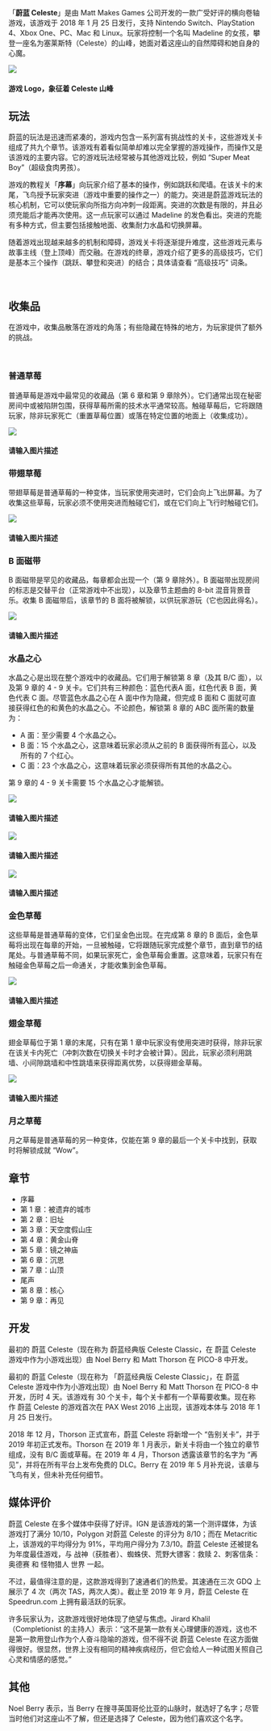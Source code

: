 <p>「<strong>蔚蓝 Celeste</strong>」是由 Matt Makes Games 公司开发的一款广受好评的横向卷轴游戏，该游戏于 2018 年 1 月 25 日发行，支持 Nintendo Switch、PlayStation 4、Xbox One、PC、Mac 和 Linux。玩家将控制一个名叫 Madeline 的女孩，攀登一座名为塞莱斯特（Celeste）的山峰，她面对着这座山的自然障碍和她自身的心魔。</p>

<p><img src="https://cdn.max-c.com/wiki/504230/CelesteLogo.png"></p>
<h4 class="img-desc">游戏 Logo，象征着 Celeste 山峰</h4>
<p></p>

<h2>玩法</h2>
<p>蔚蓝的玩法是迅速而紧凑的，游戏内包含一系列富有挑战性的关卡，这些游戏关卡组成了共九个章节。该游戏有着看似简单却难以完全掌握的游戏操作，而操作又是该游戏的主要内容。它的游戏玩法经常被与其他游戏比较，例如 “Super Meat Boy”（超级食肉男孩）。</p>
<p>游戏的教程关「<strong>序幕</strong>」向玩家介绍了基本的操作，例如跳跃和爬墙。在该关卡的末尾，飞鸟授予玩家突进（游戏中重要的操作之一）的能力。突进是蔚蓝游戏玩法的核心机制，它可以使玩家向所指方向冲刺一段距离。突进的次数是有限的，并且必须充能后才能再次使用。这一点玩家可以通过 Madeline 的发色看出。突进的充能有多种方式，但主要包括接触地面、收集耐力水晶和切换屏幕。</p>
<p>随着游戏出现越来越多的机制和障碍，游戏关卡将逐渐提升难度，这些游戏元素与故事主线（登上顶峰）而交融。在游戏的终章，游戏介绍了更多的高级技巧，它们是基本三个操作（跳跃、攀登和突进）的结合；具体请查看 “高级技巧” 词条。</p>
<p><br></p>

<h2>收集品</h2>
<p>在游戏中，收集品散落在游戏的角落；有些隐藏在特殊的地方，为玩家提供了额外的挑战。</p>
<p><br></p>

<h3>普通草莓</h3>
<p>普通草莓是游戏中最常见的收藏品（第 6 章和第 9 章除外）。它们通常出现在秘密房间中或被陷阱包围，获得草莓所需的技术水平通常较高。触碰草莓后，它将跟随玩家，除非玩家死亡（重置草莓位置）或落在特定位置的地面上（收集成功）。</p>
<p><img src="https://cdn.max-c.com/wiki/504230/Strawberry.png"></p>
<h4 class="img-desc">请输入图片描述</h4>
<p></p>

<h3>带翅草莓</h3>
<p>带翅草莓是普通草莓的一种变体，当玩家使用突进时，它们会向上飞出屏幕。为了收集这些草莓，玩家必须不使用突进而触碰它们，或在它们向上飞行时触碰它们。</p>
<p><img src="https://cdn.max-c.com/wiki/504230/Winged_Strawberry.png"></p>
<h4 class="img-desc">请输入图片描述</h4>
<p></p>

<h3>B 面磁带</h3>
<p>B 面磁带是罕见的收藏品，每章都会出现一个（第 9 章除外）。B 面磁带出现房间的标志是交替平台（正常游戏中不出现），以及章节主题曲的 8-bit 混音背景音乐。收集 B 面磁带后，该章节的 B 面将被解锁，以供玩家游玩（它也因此得名）。</p>
<p><img src="https://cdn.max-c.com/wiki/504230/Cassette_BSide.png"></p>
<h4 class="img-desc">请输入图片描述</h4>
<p></p>

<h3>水晶之心</h3>
<p>水晶之心是出现在整个游戏中的收藏品。它们用于解锁第 8 章（及其 B/C 面），以及第 9 章的 4 - 9 关卡。它们共有三种颜色：蓝色代表A 面，红色代表 B 面，黄色代表 C 面。尽管蓝色水晶之心在 A 面中作为隐藏，但完成 B 面和 C 面就可直接获得红色的和黄色的水晶之心。不论颜色，解锁第 8 章的 ABC 面所需的数量为：</p>
<ul>
  <li>A 面：至少需要 4 个水晶之心。</li>
  <li>B 面：15 个水晶之心，这意味着玩家必须从之前的 B 面获得所有蓝心，以及所有的 7 个红心。</li>
  <li>C 面：23 个水晶之心，这意味着玩家必须获得所有其他的水晶之心。</li>
</ul>
<p>第 9 章的 4 - 9 关卡需要 15 个水晶之心才能解锁。</p>
<p><img src="https://cdn.max-c.com/wiki/504230/CrystalHeart.png"></p>
<h4 class="img-desc">请输入图片描述</h4>
<p></p>

<p><img src="https://cdn.max-c.com/wiki/504230/RedHeart.png"></p>
<h4 class="img-desc">请输入图片描述</h4>
<p></p>

<p><img src="https://cdn.max-c.com/wiki/504230/YellowHeart.png"></p>
<h4 class="img-desc">请输入图片描述</h4>
<p></p>

<h3>金色草莓</h3>
<p>这些草莓是普通草莓的变体，它们呈金色出现。在完成第 8 章的 B 面后，金色草莓将出现在每章的开始，一旦被触碰，它将跟随玩家完成整个章节，直到章节的结尾处。与普通草莓不同，如果玩家死亡，金色草莓会重置。这意味着，玩家只有在触碰金色草莓之后一命通关，才能收集到金色草莓。</p>
<p><img src="https://cdn.max-c.com/wiki/504230/Golden_Strawberry.png"></p>
<h4 class="img-desc">请输入图片描述</h4>
<p></p>

<h3>翅金草莓</h3>
<p>翅金草莓位于第 1 章的末尾，只有在第 1 章中玩家没有使用突进时获得，除非玩家在该关卡内死亡（冲刺次数在切换关卡时才会被计算）。因此，玩家必须利用跳墙、小间隙跳墙和中性跳墙来获得距离优势，以获得翅金草莓。</p>
<p><img src="https://cdn.max-c.com/wiki/504230/GoldenStrawbWingedLarge.png"></p>
<h4 class="img-desc">请输入图片描述</h4>
<p></p>

<h3>月之草莓</h3>
<p>月之草莓是普通草莓的另一种变体，仅能在第 9 章的最后一个关卡中找到，获取时将解锁成就 “Wow”。</p>

<h2>章节</h2>
<ul>
  <li>序幕</li>
  <li>第 1 章：被遗弃的城市</li>
  <li>第 2 章：旧址</li>
  <li>第 3 章：天空度假山庄</li>
  <li>第 4 章：黄金山脊</li>
  <li>第 5 章：镜之神庙</li>
  <li>第 6 章：沉思</li>
  <li>第 7 章：山顶</li>
  <li>尾声</li>
  <li>第 8 章：核心</li>
  <li>第 9 章：再见</li>
</ul>

<h2>开发</h2>
<p>最初的 蔚蓝 Celeste（现在称为 蔚蓝经典版 Celeste Classic，在 蔚蓝 Celeste 游戏中作为小游戏出现）由 Noel Berry 和 Matt Thorson 在 PICO-8 中开发。</p>
<p>最初的 蔚蓝 Celeste（现在称为 「蔚蓝经典版 Celeste Classic」，在 蔚蓝 Celeste 游戏中作为小游戏出现）由 Noel Berry 和 Matt Thorson 在 PICO-8 中开发，历时 4 天。该游戏有 30 个关卡，每个关卡都有一个草莓要收集。现在称作 蔚蓝 Celeste 的游戏首次在 PAX West 2016 上出现，该游戏本体与 2018 年 1 月 25 日发行。</p>
<p>2018 年 12 月，Thorson 正式宣布，蔚蓝 Celeste 将新增一个 “告别关卡”，并于 2019 年初正式发布。Thorson 在 2019 年 1 月表示，新关卡将由一个独立的章节组成，没有 B/C 面或草莓。在 2019 年 4 月，Thorson 透露该章节的名字为 “再见”，并将在所有平台上发布免费的 DLC。Berry 在 2019 年 5 月补充说，该章与飞鸟有关，但未补充任何细节。</p>

<h2>媒体评价</h2>
<p>蔚蓝 Celeste 在多个媒体中获得了好评。IGN 是该游戏的第一个测评媒体，为该游戏打了满分 10/10，Polygon 对蔚蓝 Celeste 的评分为 8/10；而在 Metacritic 上，该游戏的平均得分为 91%，平均用户得分为 7.3/10。蔚蓝 Celeste 还被提名为年度最佳游戏，与 战神（获胜者）、蜘蛛侠、荒野大镖客：救赎 2、刺客信条：奥德赛 和 怪物猎人 世界 一起。</p>
<p>不过，最值得注意的是，这款游戏得到了速通者们的热爱。其速通在三次 GDQ 上展示了 4 次（两次 TAS，两次人类）。截止至 2019 年 9 月，蔚蓝 Celeste 在 Speedrun.com 上拥有最活跃的玩家。</p>
<p>许多玩家认为，这款游戏很好地体现了绝望与焦虑。Jirard Khalil（Completionist 的主持人）表示：“这不是第一款有关心理健康的游戏，这也不是第一款用登山作为个人奋斗隐喻的游戏，但不得不说 蔚蓝 Celeste 在这方面做得很好。很显然，世界上没有相同的精神疾病经历，但它会给人一种试图关照自己心灵和情感的感觉。”</p>

<h2>其他</h2>
<p>Noel Berry 表示，当 Berry 在搜寻英国哥伦比亚的山脉时，就选好了名字；尽管当时他们对这座山不了解，但还是选择了 Celeste，因为他们喜欢这个名字。</p>
